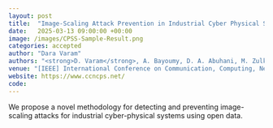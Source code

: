 ```yaml
---
layout: post
title:  "Image-Scaling Attack Prevention in Industrial Cyber Physical Systems"
date:   2025-03-13 09:00:00 +00:00
image: /images/CPSS-Sample-Result.png
categories: accepted
author: "Dara Varam"
authors: "<strong>D. Varam</strong>, A. Bayoumy, D. A. Abuhani, M. Zulkernine"
venue: "[IEEE] International Conference on Communication, Computing, Networking, and Control in Cyber-Phyisical Systems (CCNCPS'25)"
website: https://www.ccncps.net/
code: 
---
```


We propose a novel methodology for detecting and preventing image-scaling attacks for industrial cyber-physical systems using open data.
